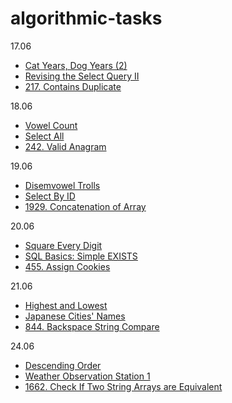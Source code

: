 ﻿# algorithmic-tasks

 17.06
 
 - [Cat Years, Dog Years (2)](https://www.codewars.com/kata/5a6d3bd238f80014a2000187)
 - [Revising the Select Query II](https://www.hackerrank.com/challenges/revising-the-select-query-2/problem?isFullScreen=true)
 - [217. Contains Duplicate](https://leetcode.com/problems/contains-duplicate/description/)

18.06
- [Vowel Count](https://www.codewars.com/kata/54ff3102c1bad923760001f3/java)
- [Select All](https://www.hackerrank.com/challenges/select-all-sql/problem?isFullScreen=true)
- [242. Valid Anagram](https://leetcode.com/problems/valid-anagram/description/)

19.06
- [Disemvowel Trolls](https://www.codewars.com/kata/52fba66badcd10859f00097e)
- [Select By ID](https://www.hackerrank.com/challenges/select-by-id/problem?isFullScreen=true)
- [1929. Concatenation of Array](https://leetcode.com/problems/concatenation-of-array/description/)

20.06

- [Square Every Digit](https://www.codewars.com/kata/546e2562b03326a88e000020)
- [SQL Basics: Simple EXISTS](https://www.codewars.com/kata/58113a64e10b53ec36000293)
- [455. Assign Cookies](https://leetcode.com/problems/assign-cookies/description/)

21.06
- [Highest and Lowest](https://www.codewars.com/kata/554b4ac871d6813a03000035/solutions/java)
- [Japanese Cities' Names](https://www.hackerrank.com/challenges/japanese-cities-name/problem?isFullScreen=true)
- [844. Backspace String Compare](https://leetcode.com/problems/backspace-string-compare/description/)

24.06
- [Descending Order](https://www.codewars.com/kata/5467e4d82edf8bbf40000155/train/java)
- [Weather Observation Station 1](https://www.hackerrank.com/challenges/weather-observation-station-1/problem?isFullScreen=true)
- [1662. Check If Two String Arrays are Equivalent](https://leetcode.com/problems/check-if-two-string-arrays-are-equivalent/description/)
